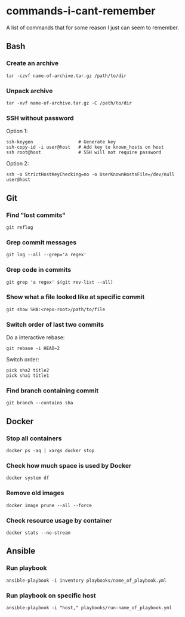 # commands-i-cant-remember
A list of commands that for some reason I just can seem to remember.

## Bash
### Create an archive
```
tar -czvf name-of-archive.tar.gz /path/to/dir
```

### Unpack archive
```
tar -xvf name-of-archive.tar.gz -C /path/to/dir
```  

### SSH without password
Option 1:
```
ssh-keygen                 # Generate key
ssh-copy-id -i user@host   # Add key to known_hosts on host
ssh root@host              # SSH will not require password
```

Option 2:
```
ssh -o StrictHostKeyChecking=no -o UserKnownHostsFile=/dev/null user@host
```

## Git
### Find "lost commits"
```
git reflog
```

### Grep commit messages
```
git log --all --grep='a regex'
```

### Grep code in commits
```
git grep 'a regex' $(git rev-list --all)
```

### Show what a file looked like at specific commit
```
git show SHA:<repo-root>/path/to/file
```

### Switch order of last two commits
Do a interactive rebase:
```
git rebase -i HEAD~2
```
Switch order:
```
pick sha2 title2
pick sha1 title1
```

### Find branch containing commit
```
git branch --contains sha 
```

## Docker
### Stop all containers
```
docker ps -aq | xargs docker stop
```

### Check how much space is used by Docker
```
docker system df
```

### Remove old images
```
docker image prune --all --force
```

### Check resource usage by container
```
docker stats --no-stream
```

## Ansible
### Run playbook
```
ansible-playbook -i inventory playbooks/name_of_playbook.yml
```

### Run playbook on specific host
```
ansible-playbook -i "host," playbooks/run-name_of_playbook.yml
```
